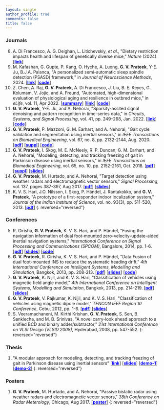 ```yaml
---
layout: single
author_profile: true
comments: false
title: false
---
```


### Journals
8. A. Di Francesco, A. G. Deighan, L. Litichevskiy, _et al.,_ "Dietary restriction impacts health and lifespan of genetically diverse mice," _Nature_ (2024). [\[<span style="color:blue">**link**</span>\]](https://doi.org/10.1038/s41586-024-08026-3)
7. M. Kafashan, G. Gupte, P. Kang, O. Hyche, A. Luong, **G. V. Prateek**, Y-E. Ju, B.J.A. Palanca, "A personalized semi-automatic sleep spindle detection (PSASD) framework," in _Journal of Neuroscience Methods_, 2024. [\[<span style="color:blue">**link**</span>\]](https://www.sciencedirect.com/science/article/pii/S0165027024000098) [\[<span style="color:blue">**code**</span>\]](https://github.com/kafashan/PSASD)
6. Z. Chen, A. Raj, **G. V. Prateek**, A. Di Francesco, J. Liu, B. E. Keyes, G. Kolumam, V. Jojic, and A. Freund, "Automated, high-dimensional evaluation of physiological aging and resilience in outbred mice," in _eLife_, vol. 11, Apr 2022. [\[<span style="color:blue">**summary**</span>\]](https://www.youtube.com/watch?v=ar7dTOgpAkQ) [\[<span style="color:blue">**link**</span>\]](https://elifesciences.org/articles/72664) [\[<span style="color:blue">**code**</span>\]](https://github.com/calico/catnap)
5. **G. V. Prateek**, Y-E. Ju, and A. Nehorai, "Sparsity-assited signal denoising and pattern recognition in time-series data," in _Circuits, Systems, and Signal Processing_, vol. 41, pp. 249–298, Jan. 2022. [\[<span style="color:blue">**link**</span>\]](https://rdcu.be/cnHD9) [\[<span style="color:blue">**code**</span>\]](https://github.com/prateekgv/sasdpr)
4. **G. V. Prateek**, P. Mazzoni, G. M. Earhart, and A. Nehorai, "Gait cycle validation and segmentation using inertial sensors," in _IEEE Transactions on Biomedical Engineering_, vol. 67, no. 8, pp. 2132-2144, Aug. 2020. [\[<span style="color:blue">**pdf**</span>\]](/research/gaitseg/pdfs/[IEEEBME]Prateek_et_al-2019-Gait_Cycle_Val_and_Seg_using_Inertial_Sensors.pdf) [\[<span style="color:blue">**suppl**</span>\]](/research/gaitseg/pdfs/[IEEEBME]Prateek_et_al-2019-Supplemental_Material.pdf) [\[<span style="color:blue">**code**</span>\]](https://github.com/prateekgv/sawd_gcvs)
3. **G. V. Prateek**, I. Skog, M. E. McNeely, R. P. Duncan, G. M. Earhart, and A. Nehorai, "Modeling, detecting, and tracking freezing of gait in Parkinson disease using inertial sensors," in _IEEE Transactions on Biomedical Engineering_, vol. 65, no. 10, pp. 2152-2161, Oct. 2018. [\[<span style="color:blue">**pdf**</span>\]](/research/freezegait/pdfs/[IEEEBME]Prateek_et_al-2018-Modeling_Detecting_Tracking_Gait_Parkinson_TBME_2017.pdf) [\[<span style="color:blue">**suppl**</span>\]](/research/freezegait/pdfs/[IEEEBME]Prateek_et_al-2018-Supplemental_Material.pdf) [\[<span style="color:blue">**slides**</span>\]](/research/freezegait/pdfs/[Slides]Prateek_et_al-2018-FOG_Detection.pdf)
2. **G. V. Prateek**, M. Hurtado, and A. Nehorai, "Target detection using weather radars and electromagnetic vector sensors," _Signal Processing_, vol. 137, pages 387-397, Aug 2017. [\[<span style="color:blue">**pdf**</span>\]](/research/wradaremvs/pdfs/[SigProc]Prateek_et_al-2017-Target_detection_using_weather_radar_and_EMVS.pdf) [\[<span style="color:blue">**slides**</span>\]](/research/wradaremvs/pdfs/[Slides]Prateek_2017-Target_detection_using_weather_radar_and_EMVS.pdf)
1. K. V. S. Hari, J.O. Nilsson, I. Skog, P. Händel, J. Rantakokko, and **G. V. Prateek**, "A prototype of a first-responder indoor localization system," _Journal of the Indian Institute of Science_, vol. no. 93(3), pp. 511-520, 2013. [\[<span style="color:blue">**pdf**</span>\]](/research/indoorpos/pdfs/[JofIISc]Hari_et_al-2013-A_prototype_of_a_first_responder_localization_system.pdf)
{: reversed="reversed"}

### Conferences
5. R. Girisha, **G. V. Prateek**, K. V. S. Hari, and P. Händel, "Fusing the navigation information of dual foot-mounted zero-velocity-update-aided inertial navigation systems," _International Conference on Signal Processing and Communications (SPCOM)_, Bangalore, 2014, pp. 1-6. [\[<span style="color:blue">**pdf**</span>\]](/research/indoorpos/pdfs/[IEEESPCOM]Girisha_et_al-2013-Fusing_the_navigation_information_of_dual_foot-mounted_ZUPT-aided_INS.pdf) [\[<span style="color:blue">**slides**</span>\]](/research/indoorpos/pdfs/[Slides]Girisha_et_al-Centroid_method.pdf) [\[<span style="color:blue">**code**</span>\]](https://github.com/prateekgv/openshoe-centroid_method)
4. **G. V. Prateek**, R. Girisha, K. V. S. Hari, and P. Händel, "Data Fusion of dual foot-mounted INS to reduce the systematic heading drift," _4th International Conference on Intelligent Systems, Modelling and Simulation_, Bangkok, 2013, pp. 208-213. [\[<span style="color:blue">**pdf**</span>\]](/research/indoorpos/pdfs/[IEEEISMS]Prateek_et_al-2013-Data_fusion_of_dual_foot-mounted_INS_to_reduce_systematic_heading_drift.pdf) [\[<span style="color:blue">**slides**</span>\]](/research/indoorpos/pdfs/[Slides]Prateek_et_al-Sphere_limit_method.pdf) [\[<span style="color:blue">**code**</span>\]](https://github.com/prateekgv/openshoe-sphere_limit)
3. **G. V. Prateek**, K. Nijil, and K. V. S. Hari, "Classification of vehicles using magnetic field angle model," _4th International Conference on Intelligent Systems, Modelling and Simulation_, Bangkok, 2013, pp. 214-219. [\[<span style="color:blue">**pdf**</span>\]](/research/vehclass/pdfs/[IEEEISMS]Prateek_et_al-2013-Classification_of_vehicles_using_magnetic_field_angle_model.pdf) [\[<span style="color:blue">**slides**</span>\]](/research/vehclass/pdfs/mfma_isms2013_hari.pdf)
2. **G. V. Prateek**, V. Rajkumar, K. Nijil, and K. V. S. Hari, "Classification of vehicles using magnetic dipole model," _TENCON IEEE Region 10 Conference_, Cebu, 2012, pp. 1-6. [\[<span style="color:blue">**pdf**</span>\]](/research/vehclass/pdfs/[IEEETENCON]Prateek_et_al-2012-Classification_of_vehicles_using_magnetic_dipole_model.pdf) [\[<span style="color:blue">**slides**</span>\]](/research/vehclass/pdfs/mdm_hari_tencon_final.pdf)
1. S. Veeramachaneni, M. Kirthi Krishan, **G. V. Prateek**, S. Sen, B. Sanklecha, and M. B. Srinivas, "A novel carry-look ahead approach to a unified BCD and binary adder/subtractor," _21st International Conference on VLSI Design (VLSID 2008)_, Hyderabad, 2008, pp. 547-552.
{: reversed="reversed"}

### Thesis
1. "A modular approach for modeling, detecting, and tracking freezing of gait in Parkinson disease using inertial sensors" [\[<span style="color:blue">**link**</span>\]](https://openscholarship.wustl.edu/eng_etds/473/) [\[<span style="color:blue">**slides**</span>\]](https://drive.google.com/file/d/1Yl3xLPlsv1SGH9Lm4rRatLiW_--7Q2w2/view?usp=sharing) [\[<span style="color:blue">**demo-1**</span>\]](https://drive.google.com/file/d/1q8_a7NXTSF0wmhASmSDAijUiBCvStcYg/view?usp=sharing) [\[<span style="color:blue">**demo-2**</span>\]](https://drive.google.com/file/d/1mFmm6COp3jPqEiTJZZ0aHVn1Aoos94FU/view?usp=sharing)
{: reversed="reversed"}


### Posters
1. **G. V. Prateek**, M. Hurtado, and A. Nehorai, "Passive bistatic radar using weather radars and electromagnetic vector senors," _38th Conference on Radar Meterology_, Chicago, Aug 2017. [\[<span style="color:blue">**poster**</span>\]](/research/wradaremvs/pdfs/[Poster]Prateek_2017-Target_detection_using_weather_radar_and_EMVS.pdf)
{: reversed="reversed"}
